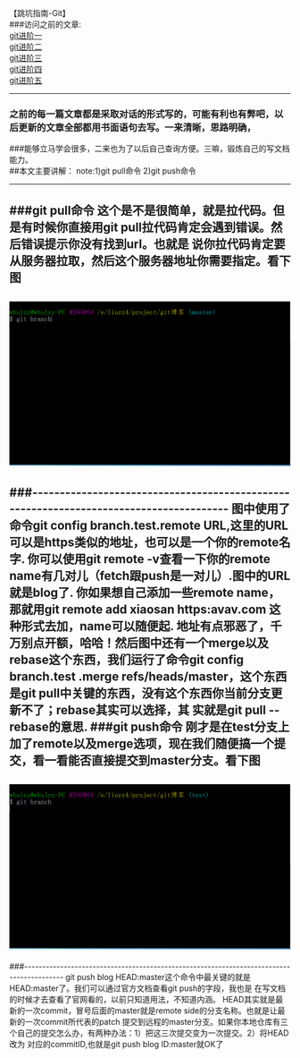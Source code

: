 【跳坑指南-Git】<br>
###访问之前的文章:<br>
[git进阶一](https://github.com/zhuang137/blog/blob/master/git/git%E8%BF%9B%E9%98%B6%E4%B8%80.md)<br>
[git进阶二](https://github.com/zhuang137/blog/blob/master/git/git%E8%BF%9B%E9%98%B6%E4%BA%8C.md)<br>
[git进阶三](https://github.com/zhuang137/blog/blob/master/git/git%E8%BF%9B%E9%98%B6%E4%B8%89.md)<br>
[git进阶四](https://github.com/zhuang137/blog/blob/master/git/git%E8%BF%9B%E9%98%B6%E5%9B%9B.md)<br>
[git进阶五](https://github.com/zhuang137/blog/blob/master/git/git%E8%BF%9B%E9%98%B6%E4%BA%94-git%20add%20%E6%9C%89%E4%BD%95%E8%A6%81%E8%AF%B4.md)<br>

--------
###  之前的每一篇文章都是采取对话的形式写的，可能有利也有弊吧，以后更新的文章全部都用书面语句去写。一来清晰，思路明确，<br>
###能够立马学会很多，二来也为了以后自己查询方便。三嘛，锻炼自己的写文档能力。<br>
##本文主要讲解：
    note:1)git pull命令
         2)git push命令

----
###git pull命令
      这个是不是很简单，就是拉代码。但是有时候你直接用git pull拉代码肯定会遇到错误。然后错误提示你没有找到url。也就是
    说你拉代码肯定要从服务器拉取，然后这个服务器地址你需要指定。看下图
----

![image](https://github.com/zhuang137/blog/blob/master/picture/git6-1.gif)<br>
----
###---------------------------------------------------------------------------------------
      图中使用了命令git config branch.test.remote URL,这里的URL可以是https类似的地址，也可以是一个你的remote名字.
    你可以使用git remote -v查看一下你的remote name有几对儿（fetch跟push是一对儿）.图中的URL就是blog了.
    你如果想自己添加一些remote name，那就用git remote add xiaosan https:avav.com 这种形式去加，name可以随便起.
    地址有点邪恶了，千万别点开额，哈哈！然后图中还有一个merge以及rebase这个东西，我们运行了命令git config branch.test
    .merge refs/heads/master，这个东西是git pull中关键的东西，没有这个东西你当前分支更新不了；rebase其实可以选择，其
    实就是git pull --rebase的意思.
###git push命令
      刚才是在test分支上加了remote以及merge选项，现在我们随便搞一个提交，看一看能否直接提交到master分支。看下图
----

![image](https://github.com/zhuang137/blog/blob/master/picture/git6-2.gif)<br>
---
###-----------------------------------------------------------------------------------------
      git push blog HEAD:master这个命令中最关键的就是HEAD:master了。我们可以通过官方文档查看git push的字段，我也是
    在写文档的时候才去查看了官网看的，以前只知道用法，不知道内涵。
      HEAD其实就是最新的一次commit，冒号后面的master就是remote side的分支名称。也就是让最新的一次commit所代表的patch
    提交到远程的master分支。如果你本地仓库有三个自己的提交怎么办，有两种办法：1）把这三次提交变为一次提交。2）将HEAD改为
    对应的commitID,也就是git push blog ID:master就OK了
